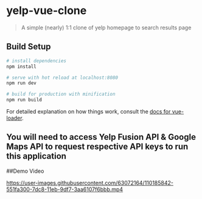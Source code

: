 # yelp-vue-clone

> A simple (nearly) 1:1 clone of yelp homepage to search results page

## Build Setup

``` bash
# install dependencies
npm install

# serve with hot reload at localhost:8080
npm run dev

# build for production with minification
npm run build
```

For detailed explanation on how things work, consult the [docs for vue-loader](http://vuejs.github.io/vue-loader).

## You will need to access Yelp Fusion API & Google Maps API to request respective API keys to run this application

##Demo Video

https://user-images.githubusercontent.com/63072164/110185842-551fa300-7dc8-11eb-9df7-3aa6107f6bbb.mp4



